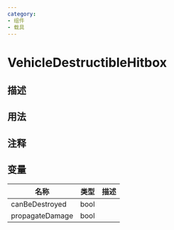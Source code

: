 ```yaml
---
category: 
- 组件
- 载具
---
```

# VehicleDestructibleHitbox

## 描述

## 用法

## 注释

## 变量
| 名称 | 类型 | 描述 |
| ----------- | ----------- | ----------- |
| canBeDestroyed | bool |  |
| propagateDamage | bool |  |
